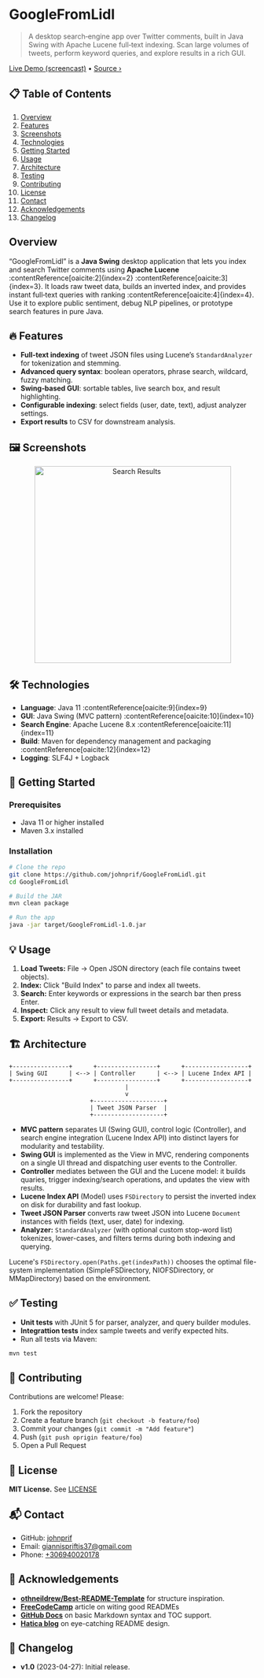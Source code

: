 # GoogleFromLidl
> A desktop search‑engine app over Twitter comments, built in Java Swing with Apache Lucene full‑text indexing. Scan large volumes of tweets, perform keyword queries, and explore results in a rich GUI.  

[Live Demo (screencast)](https://github.com/johnprif/GoogleFromLidl#demo) • [Source ›](https://github.com/johnprif/GoogleFromLidl)  


## 📋 Table of Contents

1. [Overview](#overview)  
2. [Features](#🔥-features)  
3. [Screenshots](#🖼️-screenshots)  
4. [Technologies](#🛠️-technologies)  
5. [Getting Started](#🚀-getting-started)  
6. [Usage](#usage)  
7. [Architecture](#🏗-architecture)  
8. [Testing](#✅-testing)  
9. [Contributing](#🤝-contributing)  
10. [License](#📄-license--contact) 
11. [Contact](#📬-contact) 
12. [Acknowledgements](#🙏-acknowledgements)  
13. [Changelog](#📝-changelog)  

## Overview

“GoogleFromLidl” is a **Java Swing** desktop application that lets you index and search Twitter comments using **Apache Lucene** :contentReference[oaicite:2]{index=2} :contentReference[oaicite:3]{index=3}. It loads raw tweet data, builds an inverted index, and provides instant full‑text queries with ranking :contentReference[oaicite:4]{index=4}. Use it to explore public sentiment, debug NLP pipelines, or prototype search features in pure Java.

## 🔥 Features

- **Full‑text indexing** of tweet JSON files using Lucene’s `StandardAnalyzer` for tokenization and stemming.  
- **Advanced query syntax**: boolean operators, phrase search, wildcard, fuzzy matching.  
- **Swing‑based GUI**: sortable tables, live search box, and result highlighting.  
- **Configurable indexing**: select fields (user, date, text), adjust analyzer settings.  
- **Export results** to CSV for downstream analysis.  

## 🖼️ Screenshots

<p align="center">  
  <img src="https://user-images.githubusercontent.com/56134761/217270067-7924a16b-fbf3-4739-a27b-91b459b6941c.png" alt="Search Results" width="400"/>  
</p>

## 🛠️ Technologies

- **Language**: Java 11 :contentReference[oaicite:9]{index=9}  
- **GUI**: Java Swing (MVC pattern) :contentReference[oaicite:10]{index=10}  
- **Search Engine**: Apache Lucene 8.x :contentReference[oaicite:11]{index=11}  
- **Build**: Maven for dependency management and packaging :contentReference[oaicite:12]{index=12}  
- **Logging**: SLF4J + Logback  

## 🚀 Getting Started

### Prerequisites

- Java 11 or higher installed  
- Maven 3.x installed  

### Installation

```bash
# Clone the repo
git clone https://github.com/johnprif/GoogleFromLidl.git
cd GoogleFromLidl

# Build the JAR
mvn clean package

# Run the app
java -jar target/GoogleFromLidl-1.0.jar
```

## 💡 Usage
1. **Load Tweets:** File -> Open JSON directory (each file contains tweet objects).
2. **Index:** Click "Build Index" to parse and index all tweets.
3. **Search:** Enter keywords or expressions in the search bar then press Enter.
4. **Inspect:** Click any result to view full tweet details and metadata.
5. **Export:** Results -> Export to CSV.

## 🏗 Architecture
```plaintext
+----------------+      +-----------------+      +------------------+
| Swing GUI      | <--> | Controller      | <--> | Lucene Index API |
+----------------+      +-----------------+      +------------------+
                                 |
                                 v
                       +--------------------+
                       | Tweet JSON Parser  |
                       +--------------------+
```
- **MVC pattern** separates UI (Swing GUI), control logic (Controller), and search engine integration (Lucene Index API) into distinct layers for modularity and testability.
- **Swing GUI** is implemented as the View in MVC, rendering components on a single UI thread and dispatching user events to the Controller.
- **Controller** mediates between the GUI and the Lucene model: it builds quaries, trigger indexing/search operations, and updates the view with results.
- **Lucene Index API** (Model) uses `FSDirectory` to persist the inverted index on disk for durability and fast lookup.
- **Tweet JSON Parser** converts raw tweet JSON into Lucene `Document` instances with fields (text, user, date) for indexing.
- **Analyzer:** `StandardAnalyzer` (with optional custom stop-word list) tokenizes, lower-cases, and filters terms during both indexing and querying.

Lucene's `FSDirectory.open(Paths.get(indexPath))` chooses the optimal file-system implementation (SimpleFSDirectory, NIOFSDirectory, or MMapDirectory) based on the environment.

## ✅ Testing
- **Unit tests** with JUnit 5 for parser, analyzer, and query builder modules.
- **Integrattion tests** index sample tweets and verify expected hits.
- Run all tests via Maven:
```bash
mvn test
```

## 🤝 Contributing
Contributions are welcome! Please:
1. Fork the repository
2. Create a feature branch (`git checkout -b feature/foo`)
3. Commit your changes (`git commit -m "Add feature"`)
4. Push (`git push oprigin feature/foo`)
5. Open a Pull Request

## 📄 License
**MIT License.** See [LICENSE](https://github.com/johnprif/GoogleFromLidl/blob/main/LICENSE)

## 📬 Contact
- GitHub: [johnprif](https://github.com/johnprif)
- Email: [giannispriftis37@gmail.com](mailto:giannispriftis37@gmail.com)
- Phone: [+306940020178](tel:+306940020178)

## 🙏 Acknowledgements
- **[othneildrew/Best-README-Template](https://www.hatica.io/blog/best-practices-for-github-readme/?utm_source=chatgpt.com)** for structure inspiration.
- **[FreeCodeCamp](https://github.com/Louis3797/awesome-readme-template?utm_source=chatgpt.com)** article on witing good READMEs
- **[GitHub Docs](https://docs.github.com/en/get-started/writing-on-github/getting-started-with-writing-and-formatting-on-github/basic-writing-and-formatting-syntax?utm_source=chatgpt.com)** on basic Markdown syntax and TOC support.
- **[Hatica blog](https://www.hatica.io/blog/best-practices-for-github-readme/?utm_source=chatgpt.com)** on eye-catching README design.

## 📝 Changelog
- **v1.0** (2023-04-27): Initial release.